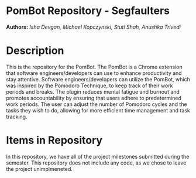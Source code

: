 PomBot Repository - Segfaulters
===================================

**Authors:** *Isha Devgan, Michael Kopczynski, Stuti Shah, Anushka Trivedi*

# Description
This is the repository for the PomBot. The PomBot is a Chrome extension that software engineers/developers can use to enhance productivity and stay attentive. Software engineers/developers can utilize the PomBot, which was inspired by the Pomodoro Technique, to keep track of their work periods and breaks. The plugin reduces mental fatigue and burnout and promotes accountability by ensuring that users adhere to predetermined work periods. The user can adjust the number of Pomodoro cycles and the tasks they wish to do, allowing for more efficient time management and task tracking.

# Items in Repository
In this repository, we have all of the project milestones submitted during the semester. This repository does not include any code, as we chose to leave the project unimplmeneted.
